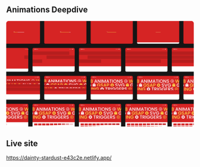 ## Animations Deepdive

![](public/readme/readme-preview.png)

## Live site

https://dainty-stardust-e43c2e.netlify.app/
